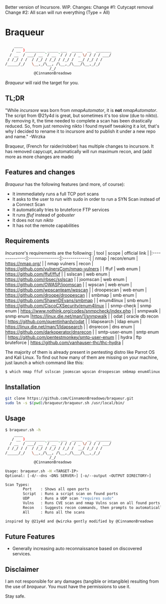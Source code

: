 Better version of Incursore. WIP. 
Changes:
Change #1: Cutycapt removal
Change #2: All scan will run everything (Type = All)


# Braqueur
```bash
    ____                                        
   / __ )_________ _____ ___  _____  __  _______
  / __  / ___/ __ `/ __ `/ / / / _ \/ / / / ___/
 / /_/ / /  / /_/ / /_/ / /_/ /  __/ /_/ / /    
/_____/_/   \__,_/\__, /\__,_/\___/\__,_/_/     
                    /_/
             @CinnamonBreadowo     
```
*Braqueur* will raid the target for you.

## TL;DR
"While *incursore* was born from *nmapAutomator*, it is **not** *nmapAutomator*. The script from @21y4d is great, but sometimes it's too slow (due to nikto). By removing it, the time needed to complete a scan has been drastically reduced.
So, from just removing nikto I found myself tweaking it a lot, that's why I decided to rename it to incursore and to publish it under a new repo and name."
-Wirzka

Braqueur, (French for raider/robber) has multiple changes to incursore. It has removed capycupt, automatically will run maximum recon, and (add more as more changes are made) 



## Features and changes
*Braqueur* has the following features (and more, of course):
- It immmediately runs a full TCP port scans
- It asks to the user to run with sudo in order to run a SYN Scan instead of a Connect Scan
- It automatically tries to bruteforce FTP services
- It runs *ffuf* instead of *gobuster*
- It does not run *nikto*
- It has not the remote capabilities

## Requirements
*Incursore*'s requirements are the following:
|      tool      |      scope      | official link |
|:--------------:|:---------------:|:-------------:|
|      nmap      |   recon/enum    | https://nmap.org/              |
|  nmap vulners  |      recon      |   https://github.com/vulnersCom/nmap-vulners            |
|      ffuf      |    web enum     |  https://github.com/ffuf/ffuf             |
|    sslscan     |    web enum     |  https://github.com/rbsec/sslscan             |
|    joomscan    |    web enum     | https://github.com/OWASP/joomscan              |
|     wpscan     |    web enum     |   https://github.com/wpscanteam/wpscan            |
|   droopescan   |    web enum     | https://github.com/droope/droopescan              |
|     smbmap     |    smb enum     | https://github.com/ShawnDEvans/smbmap              |
|   enum4linux   |    smb enum     |   https://github.com/CiscoCXSecurity/enum4linux            |
|   snmp-check   |    snmp enum    | https://www.nothink.org/codes/snmpcheck/index.php              |
|    snmpwalk    |    snmp enum    |https://linux.die.net/man/1/snmpwalk               |
|      odat      | oracle db recon |   https://github.com/quentinhardy/odat            |
|   ldapsearch   |    ldap enum    |   https://linux.die.net/man/1/ldapsearch            |
|    dnsrecon    |    dns enum     | https://github.com/darkoperator/dnsrecon              |
| smtp-user-enum |    smtp enum    | https://github.com/pentestmonkey/smtp-user-enum              |
|     hydra      | ftp bruteforce  | https://github.com/vanhauser-thc/thc-hydra              |


The majority of them is already present in pentesting distro like Parrot OS and Kali Linux.
To find out how many of them are missing on your machine, just launch a which command like this:
```bash
$ which nmap ffuf sslscan joomscan wpscan droopescan smbmap enum4linux snmp-check snmpwalk odat ldapsearch dnsrecon smtp-user-enum hydra
```

## Installation
```bash
git clone https://github.com/CinnamonBreadowo/braqueur.git
sudo ln -s $(pwd)/braqueur/braqueur.sh /usr/local/bin/
```
## Usage
```bash
$ braqueur.sh -h
    ____                                        
   / __ )_________ _____ ___  _____  __  _______
  / __  / ___/ __ `/ __ `/ / / / _ \/ / / / ___/
 / /_/ / /  / /_/ / /_/ / /_/ /  __/ /_/ / /    
/_____/_/   \__,_/\__, /\__,_/\___/\__,_/_/     
                    /_/
             @CinnamonBreadowo                     

Usage: braqueur.sh -H <TARGET-IP> 
Optional: [-d/--dns <DNS SERVER>] [-o/--output <OUTPUT DIRECTORY>]

Scan Types:
        Port    : Shows all open ports
        Script  : Runs a script scan on found ports
        UDP     : Runs a UDP scan "requires sudo"
        Vulns   : Runs CVE scan and nmap Vulns scan on all found ports
        Recon   : Suggests recon commands, then prompts to automatically run them
        All     : Runs all the scans

inspired by @21y4d and @wirzka gently modified by @CinnamonBreadowo
```
## Future Features
- Generally increasing auto reconnaissance based on discovered services.

## Disclaimer
I am not responsible for any damages (tangible or intangible) resulting from the use of *braqueur*.
You must have the permissions to use it.

Stay safe.
